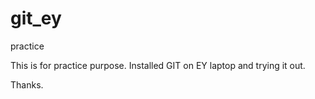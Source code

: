 # git_ey
practice

This is for practice purpose. Installed GIT on EY laptop and trying it out.

Thanks.

